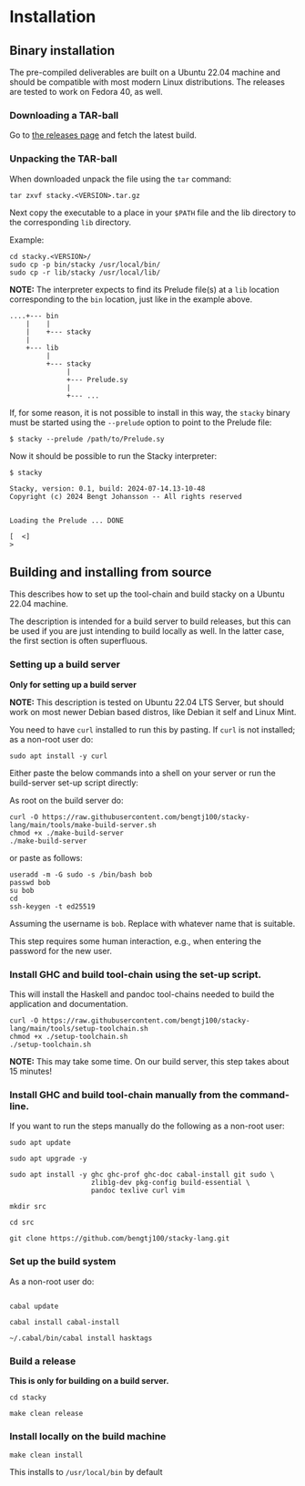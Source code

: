 # Installation

## Binary installation

The pre-compiled deliverables are built on a Ubuntu 22.04 machine and should be compatible with most modern Linux distributions. The releases are tested to work on Fedora 40, as well.

### Downloading a TAR-ball

Go to [the releases page](https://github.com/bengtj100/stacky-lang/releases) and fetch the latest build.

### Unpacking the TAR-ball

When downloaded unpack the file using the `tar` command:

```
tar zxvf stacky.<VERSION>.tar.gz
```

Next copy the executable to a place in your `$PATH` file and the lib directory to the corresponding `lib` directory.

Example:

```
cd stacky.<VERSION>/
sudo cp -p bin/stacky /usr/local/bin/
sudo cp -r lib/stacky /usr/local/lib/
```

**NOTE:** The interpreter expects to find its Prelude file(s) at a `lib` location corresponding to the `bin` location, just like in the example above.

```
....+--- bin
    |    |
    |    +--- stacky
    |
    +--- lib
         |
         +--- stacky
              |
              +--- Prelude.sy
              |
              +--- ...
```

If, for some reason, it is not possible to install in this way, the `stacky` binary must be started using the `--prelude` option to point to the  Prelude file:

```
$ stacky --prelude /path/to/Prelude.sy
```

Now it should be possible to run the Stacky interpreter:

```
$ stacky

Stacky, version: 0.1, build: 2024-07-14.13-10-48
Copyright (c) 2024 Bengt Johansson -- All rights reserved


Loading the Prelude ... DONE

[  <]
> 
```


## Building and installing from source

This describes how to set up the tool-chain and build stacky on a Ubuntu 22.04 machine.

The description is intended for a build server to build releases, but this can be used if you are just intending to build locally as well. In the latter case, the first section is often superfluous.

### Setting up a build server

**Only for setting up a build server**

**NOTE:** This description is tested on Ubuntu 22.04 LTS Server, but should work on most newer Debian based distros, like Debian it self and Linux Mint.

You need to have `curl` installed to run this by pasting. If `curl` is not installed; as a non-root user do:

```
sudo apt install -y curl
```

Either paste the below commands into a shell on your server or run the build-server set-up script directly:

As root on the build server do:
```
curl -O https://raw.githubusercontent.com/bengtj100/stacky-lang/main/tools/make-build-server.sh
chmod +x ./make-build-server
./make-build-server
```

or paste as follows:

```
useradd -m -G sudo -s /bin/bash bob
passwd bob
su bob
cd
ssh-keygen -t ed25519

```

Assuming the username is `bob`. Replace with whatever name that is suitable.

This step requires some human interaction, e.g., when entering the password for the new user.

### Install GHC and build tool-chain using the set-up script.

This will install the Haskell and pandoc tool-chains needed to build the application and documentation.

```
curl -O https://raw.githubusercontent.com/bengtj100/stacky-lang/main/tools/setup-toolchain.sh
chmod +x ./setup-toolchain.sh
./setup-toolchain.sh
```

**NOTE:** This may take some time. On our build server, this step takes about 15 minutes!

### Install GHC and build tool-chain manually from the command-line.

If you want to run the steps manually do the following as a non-root user:

```
sudo apt update

sudo apt upgrade -y

sudo apt install -y ghc ghc-prof ghc-doc cabal-install git sudo \
                    zlib1g-dev pkg-config build-essential \
                    pandoc texlive curl vim

mkdir src

cd src

git clone https://github.com/bengtj100/stacky-lang.git
```

### Set up the build system

As a non-root user do:

```

cabal update

cabal install cabal-install

~/.cabal/bin/cabal install hasktags
```

### Build a release

**This is only for building on a build server.**

```
cd stacky

make clean release
```

### Install locally on the build machine

```
make clean install
```

This installs to `/usr/local/bin` by default
